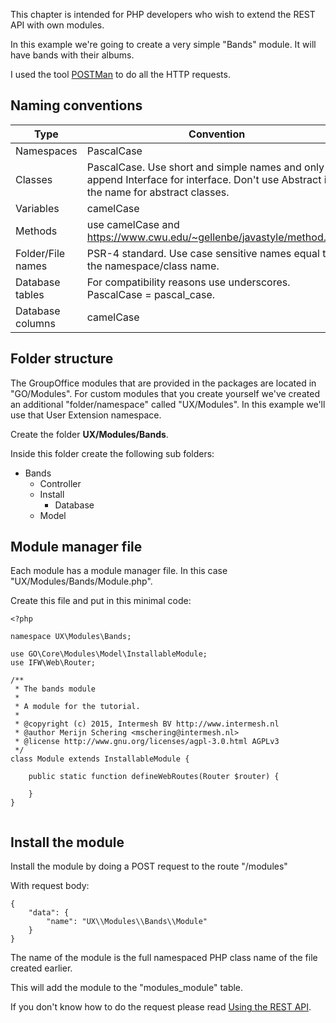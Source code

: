 This chapter is intended for PHP developers who wish to extend the REST API with
own modules.

In this example we're going to create a very simple "Bands" module. It will have 
bands with their albums.

I used the tool [POSTMan](https://www.getpostman.com/) to do all the HTTP requests.

## Naming conventions

| Type              | Convention                                                                                                                           |
|-------------------|--------------------------------------------------------------------------------------------------------------------------------------|
| Namespaces        | PascalCase                                                                                                                           |
| Classes           | PascalCase. Use short and simple names and only append Interface for interface. Don't use Abstract in the name for abstract classes. |
| Variables         | camelCase                                                                                                                            |
| Methods           | use camelCase and https://www.cwu.edu/~gellenbe/javastyle/method.html                                                                |
| Folder/File names | PSR-4 standard. Use case sensitive names equal to the namespace/class name.                                                          |
| Database tables   | For compatibility reasons use underscores. PascalCase = pascal_case.                                                                 |
| Database columns  | camelCase                                                                                                                            |


## Folder structure

The GroupOffice modules that are provided in the packages are located in 
"GO/Modules". For custom modules that you create yourself we've created an 
additional "folder/namespace" called "UX/Modules". In this example we'll use that
User Extension namespace.

Create the folder **UX/Modules/Bands**.

Inside this folder create the following sub folders:

- Bands
	- Controller
	- Install
		- Database
	- Model

## Module manager file
Each module has a module manager file. In this case "UX/Modules/Bands/Module.php".

Create this file and put in this minimal code:


``````````````````````````````````````````````
<?php

namespace UX\Modules\Bands;

use GO\Core\Modules\Model\InstallableModule;
use IFW\Web\Router;

/**
 * The bands module
 * 
 * A module for the tutorial.
 *
 * @copyright (c) 2015, Intermesh BV http://www.intermesh.nl
 * @author Merijn Schering <mschering@intermesh.nl>
 * @license http://www.gnu.org/licenses/agpl-3.0.html AGPLv3
 */
class Module extends InstallableModule {

	public static function defineWebRoutes(Router $router) {

	}
}


``````````````````````````````````````````````

## Install the module

Install the module by doing a POST request to the route "/modules"

With request body:

``````````````````````````````````````````````
{
	"data": {
		"name": "UX\\Modules\\Bands\\Module"
	}
}
``````````````````````````````````````````````

The name of the module is the full namespaced PHP class name of the file created
earlier.

This will add the module to the "modules_module" table.

If you don't know how to do the request please read [Using the REST API](http://intermesh.io/index.php/REST_API/Usage).